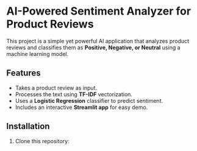 # AI-Powered Sentiment Analyzer for Product Reviews

This project is a simple yet powerful AI application that analyzes product reviews and classifies them as **Positive, Negative, or Neutral** using a machine learning model.

## Features
- Takes a product review as input.
- Processes the text using **TF-IDF** vectorization.
- Uses a **Logistic Regression** classifier to predict sentiment.
- Includes an interactive **Streamlit app** for easy demo.

## Installation
1. Clone this repository:
